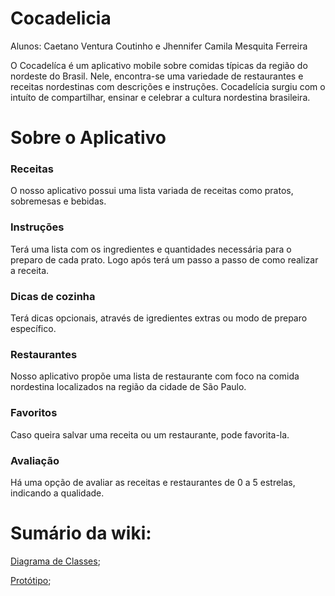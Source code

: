 # Cocadelicia

Alunos: Caetano Ventura Coutinho e Jhennifer Camila Mesquita Ferreira

O Cocadelíca é um aplicativo mobile sobre comidas típicas da região do nordeste do Brasil. Nele, encontra-se uma variedade de restaurantes e receitas nordestinas com descrições e instruções. Cocadelícia surgiu com o intuíto de compartilhar, ensinar e celebrar a cultura nordestina brasileira.

<h1>Sobre o Aplicativo</h1>
<h3>Receitas</h3>
O nosso aplicativo possui uma lista variada de receitas como pratos, sobremesas e bebidas. 

<h3>Instruções</h3>
Terá uma lista com os ingredientes e quantidades necessária para o preparo de cada prato. Logo após terá um passo a passo de como realizar a receita.

<h3>Dicas de cozinha</h3>
Terá dicas opcionais, através de igredientes extras ou modo de preparo específico.

<h3>Restaurantes</h3>
Nosso aplicativo propõe uma lista de restaurante com foco na comida nordestina localizados na região da cidade de São Paulo.

<h3>Favoritos</h3>
Caso queira salvar uma receita ou um restaurante, pode favorita-la. 

<h3>Avaliação</h3>
Há uma opção de avaliar as receitas e restaurantes de 0 a 5 estrelas, indicando a qualidade.

<h1>Sumário da wiki:</h1>

[Diagrama de Classes](https://github.com/Caetano-Ventura-Coutinho/Cocadelicia/wiki/Diagrama-de-Classes);

[Protótipo](https://github.com/Caetano-Ventura-Coutinho/Cocadelicia/wiki/Protótipo);
